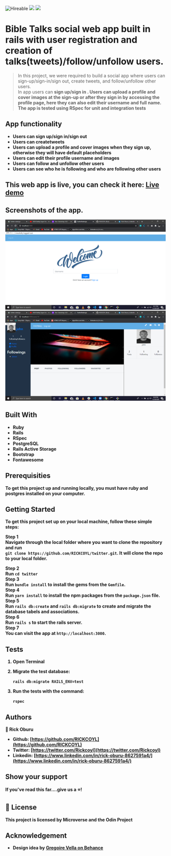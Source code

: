 ![Hireable](https://img.shields.io/badge/Hireable-yes-success) ![](https://img.shields.io/badge/Mobile--responsive-yes-green) ![](https://img.shields.io/badge/-Microverse%20projects-blueviolet)

# Bible Talks social web app built in rails with user registration and creation of talks(tweets)/follow/unfollow users.

> In this project, we were required to build a social app where users can sign-up/sign-in/sign out, create tweets, and follow/unfollow other users.
> <br>
> In app users can <b>sign up/sign in . Users can upload a profile and cover images at the sign-up or after they sign in by accessing the profile page, here they can also edit their username and full name.
> <br>
> The app is tested using RSpec for unit and integration tests

## App functionality

- Users can sign up/sign in/sign out
- Users can createtweets
- Users can upload a profile and cover images when they sign up, otherwise they will have default placeholders
- Users can edit their profile username and images
- Users can follow and unfollow other users
- Users can see who he is following and who are following other users

## This web app is live, you can check it here: [Live demo](https://rails-bible-talks.herokuapp.com/)

## Screenshots of the app.

![image](app/assets/images/login.png)
![image](app/assets/images/homepage.png)

## Built With

- Ruby
- Rails
- RSpec
- PostgreSQL
- Rails Active Storage
- Bootstrap
- Fontawesome

## Prerequisities

To get this project up and running locally, you must have ruby and postgres installed on your computer.

## Getting Started

**To get this project set up on your local machine, follow these simple steps:**

**Step 1**<br>
Navigate through the local folder where you want to clone the repository and run<br>
`git clone https://github.com/RICKCOYL/twitter.git`. It will clone the repo to your local folder.<br>

**Step 2**<br>
Run `cd twitter`<br>
**Step 3**<br>
Run `bundle install` to install the gems from the `Gemfile`.<br>
**Step 4**<br>
Run `yarn install` to install the npm packages from the `package.json` file.<br>
**Step 5**<br>
Run `rails db:create` and `rails db:migrate` to create and migrate the database tabels and associations.<br>
**Step 6**<br>
Run `rails s` to start the rails server.<br>
**Step 7**<br>
You can visit the app at `http://localhost:3000`.

## Tests

1. Open Terminal

2. Migrate the test database:

   `rails db:migrate RAILS_ENV=test`

3. Run the tests with the command:

   `rspec`

## Authors

👤 **Rick Oburu**

- Github: [https://github.com/RICKCOYL](https://github.com/RICKCOYL)
- Twitter: [https://twitter.com/Rickcoyl](https://twitter.com/Rickcoyl)
- Linkedin: [https://www.linkedin.com/in/rick-oburu-8627591a4/](https://www.linkedin.com/in/rick-oburu-8627591a4/)

## Show your support

If you've read this far....give us a ⭐️!

## 📝 License

This project is licensed by Microverse and the Odin Project

## Acknowledgement

- Design idea by [Gregoire Vella on Behance](https://www.behance.net/gregoirevella)
